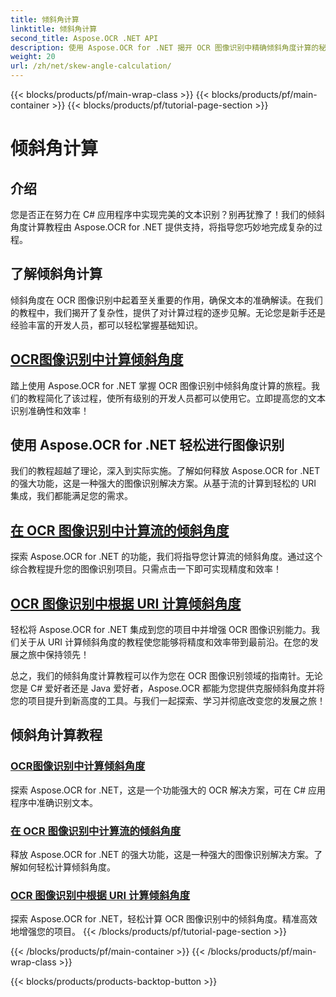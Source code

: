 ```yaml
---
title: 倾斜角计算
linktitle: 倾斜角计算
second_title: Aspose.OCR .NET API
description: 使用 Aspose.OCR for .NET 揭开 OCR 图像识别中精确倾斜角度计算的秘密。轻松提高项目的精度和效率。
weight: 20
url: /zh/net/skew-angle-calculation/
---
```


{{< blocks/products/pf/main-wrap-class >}}
{{< blocks/products/pf/main-container >}}
{{< blocks/products/pf/tutorial-page-section >}}

# 倾斜角计算

## 介绍

您是否正在努力在 C# 应用程序中实现完美的文本识别？别再犹豫了！我们的倾斜角度计算教程由 Aspose.OCR for .NET 提供支持，将指导您巧妙地完成复杂的过程。

## 了解倾斜角计算
倾斜角度在 OCR 图像识别中起着至关重要的作用，确保文本的准确解读。在我们的教程中，我们揭开了复杂性，提供了对计算过程的逐步见解。无论您是新手还是经验丰富的开发人员，都可以轻松掌握基础知识。

## [OCR图像识别中计算倾斜角度](./calculate-skew-angle/)
踏上使用 Aspose.OCR for .NET 掌握 OCR 图像识别中倾斜角度计算的旅程。我们的教程简化了该过程，使所有级别的开发人员都可以使用它。立即提高您的文本识别准确性和效率！

## 使用 Aspose.OCR for .NET 轻松进行图像识别
我们的教程超越了理论，深入到实际实施。了解如何释放 Aspose.OCR for .NET 的强大功能，这是一种强大的图像识别解决方案。从基于流的计算到轻松的 URI 集成，我们都能满足您的需求。

## [在 OCR 图像识别中计算流的倾斜角度](./calculate-skew-angle-from-stream/)
探索 Aspose.OCR for .NET 的功能，我们将指导您计算流的倾斜角度。通过这个综合教程提升您的图像识别项目。只需点击一下即可实现精度和效率！

## [OCR 图像识别中根据 URI 计算倾斜角度](./calculate-skew-angle-from-uri/)
轻松将 Aspose.OCR for .NET 集成到您的项目中并增强 OCR 图像识别能力。我们关于从 URI 计算倾斜角度的教程使您能够将精度和效率带到最前沿。在您的发展之旅中保持领先！

总之，我们的倾斜角度计算教程可以作为您在 OCR 图像识别领域的指南针。无论您是 C# 爱好者还是 Java 爱好者，Aspose.OCR 都能为您提供克服倾斜角度并将您的项目提升到新高度的工具。与我们一起探索、学习并彻底改变您的发展之旅！
## 倾斜角计算教程
### [OCR图像识别中计算倾斜角度](./calculate-skew-angle/)
探索 Aspose.OCR for .NET，这是一个功能强大的 OCR 解决方案，可在 C# 应用程序中准确识别文本。
### [在 OCR 图像识别中计算流的倾斜角度](./calculate-skew-angle-from-stream/)
释放 Aspose.OCR for .NET 的强大功能，这是一种强大的图像识别解决方案。了解如何轻松计算倾斜角度。
### [OCR 图像识别中根据 URI 计算倾斜角度](./calculate-skew-angle-from-uri/)
探索 Aspose.OCR for .NET，轻松计算 OCR 图像识别中的倾斜角度。精准高效地增强您的项目。
{{< /blocks/products/pf/tutorial-page-section >}}

{{< /blocks/products/pf/main-container >}}
{{< /blocks/products/pf/main-wrap-class >}}

{{< blocks/products/products-backtop-button >}}

